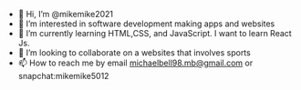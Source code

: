 - 👋 Hi, I’m @mikemike2021
- 👀 I’m interested in software development making apps and websites
- 🌱 I’m currently learning HTML,CSS, and JavaScript. I want to learn React Js.
- 💞️ I’m looking to collaborate on a websites that involves sports
- 📫 How to reach me by email michaelbell98.mb@gmail.com or snapchat:mikemike5012

<!---
mikemike2021/mikemike2021 is a ✨ special ✨ repository because its `README.md` (this file) appears on your GitHub profile.
You can click the Preview link to take a look at your changes.
--->
